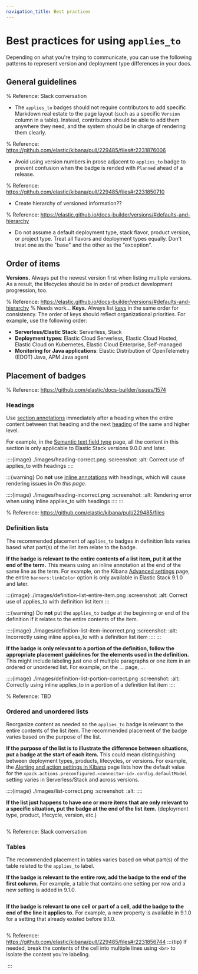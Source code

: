```yaml
---
navigation_title: Best practices
---
```


# Best practices for using `applies_to`

Depending on what you're trying to communicate, you can use the following patterns to represent version and deployment type differences in your docs.

## General guidelines

% Reference: Slack conversation
* The `applies_to` badges should not require contributors to add specific Markdown real estate
  to the page layout (such as a specific `Version` column in a table).
  Instead, contributors should be able to add them anywhere they need, and the system should
  be in charge of rendering them clearly.

% Reference: https://github.com/elastic/kibana/pull/229485/files#r2231876006
* Avoid using version numbers in prose adjacent to `applies_to` badge to prevent
  confusion when the badge is rended with `Planned` ahead of a release.

% Reference: https://github.com/elastic/kibana/pull/229485/files#r2231850710
* Create hierarchy of versioned information??

% Reference: https://elastic.github.io/docs-builder/versions/#defaults-and-hierarchy
* Do not assume a default deployment type, stack flavor, product version, or project type.
  Treat all flavors and deployment types equally. Don't treat one as the "base" and the other as the "exception".

## Order of items

**Versions.** Always put the newest version first when listing multiple versions. As a result, the lifecycles should be in order of product development progression, too.

% Reference: https://elastic.github.io/docs-builder/versions/#defaults-and-hierarchy
% Needs work...
**Keys.** Always list [keys](/contribute/cumulative-docs/reference.md#key) in the same order for consistency. The order of keys should reflect organizational priorities. For example, use the following order:
* **Serverless/Elastic Stack**: Serverless, Stack
* **Deployment types**: Elastic Cloud Serverless, Elastic Cloud Hosted, Elastic Cloud on Kubernetes, Elastic Cloud Enterprise, Self-managed
* **Monitoring for Java applications**: Elastic Distribution of OpenTelemetry (EDOT) Java, APM Java agent

## Placement of badges

% Reference: https://github.com/elastic/docs-builder/issues/1574
### Headings

Use [section annotations](/syntax/applies.md#section-annotations) immediately after a heading when the entire content between that heading and the next [heading](/syntax/headings.md) of the same and higher level.

For example, in the [Semantic text field type](https://www.elastic.co/docs/reference/elasticsearch/mapping-reference/semantic-text#custom-by-pipelines) page, all the content in this section is only applicable to Elastic Stack versions 9.0.0 and later.

::::{image} ./images/heading-correct.png
:screenshot:
:alt: Correct use of applies_to with headings
::::

:::{warning}
Do **not** use [inline annotations](/syntax/applies.md#inline-annotations) with headings, which will cause rendering issues in _On this page_.

::::{image} ./images/heading-incorrect.png
:screenshot:
:alt: Rendering error when using inline applies_to with headings
::::
:::

% Reference: https://github.com/elastic/kibana/pull/229485/files
### Definition lists

The recommended placement of `applies_to` badges in definition lists varies based what part(s) of the list item relate to the badge.

**If the badge is relevant to the entire contents of a list item, put it at the end of the term.** This means using an inline annotation at the end of the same line as the term. For example, on the Kibana [Advanced settings](https://www.elastic.co/docs/reference/kibana/advanced-settings#kibana-banners-settings) page, the entire `banners:linkColor` option is only available in Elastic Stack 9.1.0 and later.

:::{image} ./images/definition-list-entire-item.png
:screenshot:
:alt: Correct use of applies_to with definition list item
:::

:::{warning}
Do **not** put the `applies_to` badge at the beginning or end of the definition if it relates to the entire contents of the item.

::::{image} ./images/definition-list-item-incorrect.png
:screenshot:
:alt: Incorrectly using inline applies_to with a definition list item
::::
:::

**If the badge is only relevant to a portion of the definition, follow the appropriate placement guidelines for the elements used in the definition.** This might include labeling just one of multiple paragraphs or one item in an ordered or unordered list. For example, on the ... page, ...

::::{image} ./images/definition-list-portion-correct.png
:screenshot:
:alt: Correctly using inline applies_to in a portion of a definition list item
::::

% Reference: TBD
### Ordered and unordered lists

Reorganize content as needed so the `applies_to` badge is relevant to the entire contents of the list item.
The recommended placement of the badge varies based on the purpose of the list.

**If the purpose of the list is to illustrate the difference between situations, put a badge at the start of each item.**
This could mean distinguishing between deployment types, products, lifecycles, or versions.
For example, the [Alerting and action settings in Kibana](https://www.elastic.co/docs/reference/kibana/configuration-reference/alerting-settings) page lists how the default value for the `xpack.actions.preconfigured.<connector-id>.config.defaultModel` setting varies in Serverless/Stack and across versions.

::::{image} ./images/list-correct.png
:screenshot:
:alt:
::::

**If the list just happens to have one or more items that are only relevant to a specific situation, put the badge at the end of the list item.**
(deployment type, product, lifecycle, version, etc.)

<image>

% Reference: Slack conversation
### Tables

The recommended placement in tables varies based on what part(s) of the table related to the `applies_to` label.

**If the badge is relevant to the entire row, add the badge to the end of the first column.**
For example, a table that contains one setting per row and a new setting is added in 9.1.0.

<image>

**If the badge is relevant to one cell or part of a cell, add the badge to the end of the line it applies to.**
For example, a new property is available in 9.1.0 for a setting that already existed before 9.1.0.

<image>

% Reference: https://github.com/elastic/kibana/pull/229485/files#r2231856744
:::{tip}
If needed, break the contents of the cell into multiple lines using `<br>` to isolate the content you're labeling.

<image>
:::

<!-- ## Scenarios [scenarios]

There are several scenarios you will likely run into at some point when contributing to the docs.

### Feature in beta or technical preview is removed [beta-preview-removed]

If a feature in beta or technical preview is removed without going GA,
[list both || remove the beta/preview version]
in the `applies_to` badge.

% TO DO: Copy over example content https://github.com/elastic/kibana/pull/229485/files#r2231843057
**Example: A beta option was removed one minor after it was introduced**

::::{tab-set}
:::{tab-item} Visual
:::
:::{tab-item} Syntax
:::
::::

### Code block change between versions [code-blocks]

If the content of a code block changes between versions,
you have a couple options depending on the nature of the change.

#### Content is added or removed [code-blocks-added-removed]

Use code callouts to point out lines that have changed over time.

**Example: One new option is available**

::::{tab-set}
:::{tab-item} Visual
:::
:::{tab-item} Syntax
:::
::::

#### Content is replaced [code-blocks-replaced]

Use a tab for each version that contains a change.

**Example**

::::{tab-set}
:::{tab-item} Visual
:::
:::{tab-item} Syntax
:::
::::

### Adjacent block elements change between versions [adjacent-block-elements]

**Example**

::::{tab-set}
:::{tab-item} Visual
:::
:::{tab-item} Syntax
:::
::::

### Images change between versions [images]

#### Screenshots

Follow these principles to use screenshots in our unversioned documentation system:

* Reduce screenshots when they don’t explicitly add value.
* When adding a screenshot, determine the minimum viable screenshot and whether it can apply to all relevant versions.
* Take and maintain screenshots for only the most recent version, with very few exceptions that should be considered on a case-by-case basis.
* In case of doubt, prioritize serverless.

**Example**

::::{tab-set}
:::{tab-item} Visual
:::
:::{tab-item} Syntax
:::
::::

### UI changes between versions [ui]

**Example**

::::{tab-set}
:::{tab-item} Visual
:::
:::{tab-item} Syntax
:::
::::

### One sentence in a paragraph changes between versions [inline-elements]

**Example**

::::{tab-set}
:::{tab-item} Visual
:::
:::{tab-item} Syntax
:::
::::

### Table columns, rows, or cells change between versions

#### Content is added or removed

**Example**

::::{tab-set}
:::{tab-item} Visual
:::
:::{tab-item} Syntax
:::
::::

#### Content is replaced

**Example**

::::{tab-set}
:::{tab-item} Visual
:::
:::{tab-item} Syntax
:::
:::: -->
